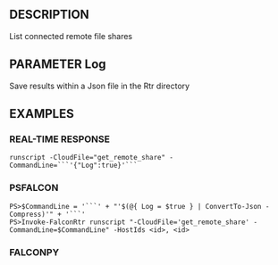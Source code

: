 ## DESCRIPTION
List connected remote file shares

## PARAMETER Log
Save results within a Json file in the Rtr directory

## EXAMPLES

### REAL-TIME RESPONSE
```
runscript -CloudFile="get_remote_share" -CommandLine=```'{"Log":true}'```
```
### PSFALCON
```
PS>$CommandLine = '```' + "'$(@{ Log = $true } | ConvertTo-Json -Compress)'" + '```'
PS>Invoke-FalconRtr runscript "-CloudFile='get_remote_share' -CommandLine=$CommandLine" -HostIds <id>, <id>
```
### FALCONPY
